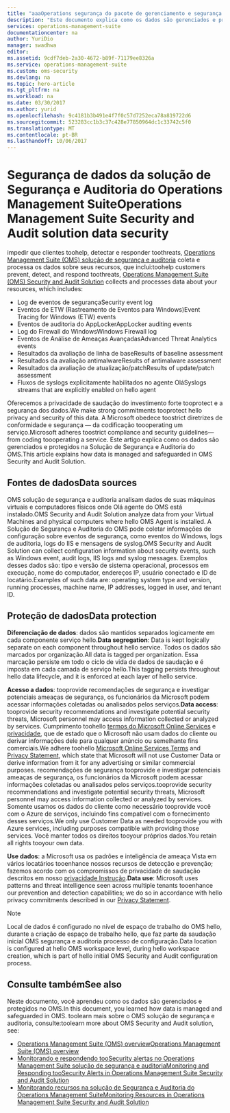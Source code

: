 ```yaml
---
title: "aaaOperations segurança do pacote de gerenciamento e segurança de dados de solução de auditoria | Microsoft Docs"
description: "Este documento explica como os dados são gerenciados e protegidos na Solução de Segurança e Auditoria do Operations Management Suite."
services: operations-management-suite
documentationcenter: na
author: YuriDio
manager: swadhwa
editor: 
ms.assetid: 9cdf7deb-2a30-4672-b89f-71179ee8326a
ms.service: operations-management-suite
ms.custom: oms-security
ms.devlang: na
ms.topic: hero-article
ms.tgt_pltfrm: na
ms.workload: na
ms.date: 03/30/2017
ms.author: yurid
ms.openlocfilehash: 9c4181b3b491e4f7f0c57d7252eca78a819722d6
ms.sourcegitcommit: 523283cc1b3c37c428e77850964dc1c33742c5f0
ms.translationtype: MT
ms.contentlocale: pt-BR
ms.lasthandoff: 10/06/2017
---
```

# <a name="operations-management-suite-security-and-audit-solution-data-security"></a><span data-ttu-id="2b140-103">Segurança de dados da solução de Segurança e Auditoria do Operations Management Suite</span><span class="sxs-lookup"><span data-stu-id="2b140-103">Operations Management Suite Security and Audit solution data security</span></span>
<span data-ttu-id="2b140-104">impedir que clientes toohelp, detectar e responder toothreats, [Operations Management Suite (OMS) solução de segurança e auditoria](operations-management-suite-overview.md) coleta e processa os dados sobre seus recursos, que inclui:</span><span class="sxs-lookup"><span data-stu-id="2b140-104">toohelp customers prevent, detect, and respond toothreats, [Operations Management Suite  (OMS) Security and Audit Solution](operations-management-suite-overview.md) collects and processes data about your resources, which includes:</span></span>

* <span data-ttu-id="2b140-105">Log de eventos de segurança</span><span class="sxs-lookup"><span data-stu-id="2b140-105">Security event log</span></span>
* <span data-ttu-id="2b140-106">Eventos de ETW (Rastreamento de Eventos para Windows)</span><span class="sxs-lookup"><span data-stu-id="2b140-106">Event Tracing for Windows (ETW) events</span></span>
* <span data-ttu-id="2b140-107">Eventos de auditoria do AppLocker</span><span class="sxs-lookup"><span data-stu-id="2b140-107">AppLocker auditing events</span></span>
* <span data-ttu-id="2b140-108">Log do Firewall do Windows</span><span class="sxs-lookup"><span data-stu-id="2b140-108">Windows Firewall log</span></span>
* <span data-ttu-id="2b140-109">Eventos de Análise de Ameaças Avançadas</span><span class="sxs-lookup"><span data-stu-id="2b140-109">Advanced Threat Analytics events</span></span>
* <span data-ttu-id="2b140-110">Resultados da avaliação de linha de base</span><span class="sxs-lookup"><span data-stu-id="2b140-110">Results of baseline assessment</span></span>
* <span data-ttu-id="2b140-111">Resultados da avaliação antimalware</span><span class="sxs-lookup"><span data-stu-id="2b140-111">Results of antimalware assessment</span></span>
* <span data-ttu-id="2b140-112">Resultados da avaliação de atualização/patch</span><span class="sxs-lookup"><span data-stu-id="2b140-112">Results of update/patch assessment</span></span>
* <span data-ttu-id="2b140-113">Fluxos de syslogs explicitamente habilitados no agente Olá</span><span class="sxs-lookup"><span data-stu-id="2b140-113">Syslogs streams that are explicitly enabled on hello agent</span></span>

<span data-ttu-id="2b140-114">Oferecemos a privacidade de saudação do investimento forte tooprotect e a segurança dos dados.</span><span class="sxs-lookup"><span data-stu-id="2b140-114">We make strong commitments tooprotect hello privacy and security of this data.</span></span> <span data-ttu-id="2b140-115">A Microsoft obedece toostrict diretrizes de conformidade e segurança — da codificação toooperating um serviço.</span><span class="sxs-lookup"><span data-stu-id="2b140-115">Microsoft adheres toostrict compliance and security guidelines—from coding toooperating a service.</span></span>
<span data-ttu-id="2b140-116">Este artigo explica como os dados são gerenciados e protegidos na Solução de Segurança e Auditoria do OMS.</span><span class="sxs-lookup"><span data-stu-id="2b140-116">This article explains how data is managed and safeguarded in OMS Security and Audit Solution.</span></span>

## <a name="data-sources"></a><span data-ttu-id="2b140-117">Fontes de dados</span><span class="sxs-lookup"><span data-stu-id="2b140-117">Data sources</span></span>
<span data-ttu-id="2b140-118">OMS solução de segurança e auditoria analisam dados de suas máquinas virtuais e computadores físicos onde Olá agente do OMS está instalado.</span><span class="sxs-lookup"><span data-stu-id="2b140-118">OMS Security and Audit Solution analyze data from your Virtual Machines and physical computers where hello OMS Agent is installed.</span></span> <span data-ttu-id="2b140-119">A Solução de Segurança e Auditoria do OMS pode coletar informações de configuração sobre eventos de segurança, como eventos do Windows, logs de auditoria, logs do IIS e mensagens de syslog.</span><span class="sxs-lookup"><span data-stu-id="2b140-119">OMS Security and Audit Solution can collect configuration information about security events, such as Windows event, audit logs, IIS logs and syslog messages.</span></span> <span data-ttu-id="2b140-120">Exemplos desses dados são: tipo e versão de sistema operacional, processos em execução, nome do computador, endereços IP, usuário conectado e ID de locatário.</span><span class="sxs-lookup"><span data-stu-id="2b140-120">Examples of such data are: operating system type and version, running processes, machine name, IP addresses, logged in user, and tenant ID.</span></span>  

## <a name="data-protection"></a><span data-ttu-id="2b140-121">Proteção de dados</span><span class="sxs-lookup"><span data-stu-id="2b140-121">Data protection</span></span>
<span data-ttu-id="2b140-122">**Diferenciação de dados**: dados são mantidos separados logicamente em cada componente serviço hello.</span><span class="sxs-lookup"><span data-stu-id="2b140-122">**Data segregation**: Data is kept logically separate on each component throughout hello service.</span></span> <span data-ttu-id="2b140-123">Todos os dados são marcados por organização.</span><span class="sxs-lookup"><span data-stu-id="2b140-123">All data is tagged per organization.</span></span> <span data-ttu-id="2b140-124">Essa marcação persiste em todo o ciclo de vida de dados de saudação e é imposta em cada camada de serviço hello.</span><span class="sxs-lookup"><span data-stu-id="2b140-124">This tagging persists throughout hello data lifecycle, and it is enforced at each layer of hello service.</span></span> 

<span data-ttu-id="2b140-125">**Acesso a dados**: tooprovide recomendações de segurança e investigar potenciais ameaças de segurança, os funcionários da Microsoft podem acessar informações coletadas ou analisados pelos serviços.</span><span class="sxs-lookup"><span data-stu-id="2b140-125">**Data access**: tooprovide security recommendations and investigate potential security threats, Microsoft personnel may access information collected or analyzed by services.</span></span> <span data-ttu-id="2b140-126">Cumprimento toohello [termos do Microsoft Online Services](http://www.microsoftvolumelicensing.com/DocumentSearch.aspx?Mode=3&DocumentTypeId=31) e [privacidade](https://www.microsoft.com/privacystatement/en-us/OnlineServices/Default.aspx), que de estado que o Microsoft não usam dados do cliente ou derivar informações dele para qualquer anúncio ou semelhante fins comerciais.</span><span class="sxs-lookup"><span data-stu-id="2b140-126">We adhere toohello [Microsoft Online Services Terms](http://www.microsoftvolumelicensing.com/DocumentSearch.aspx?Mode=3&DocumentTypeId=31) and [Privacy Statement](https://www.microsoft.com/privacystatement/en-us/OnlineServices/Default.aspx), which state that Microsoft will not use Customer Data or derive information from it for any advertising or similar commercial purposes.</span></span> <span data-ttu-id="2b140-127">recomendações de segurança tooprovide e investigar potenciais ameaças de segurança, os funcionários da Microsoft podem acessar informações coletadas ou analisados pelos serviços.</span><span class="sxs-lookup"><span data-stu-id="2b140-127">tooprovide security recommendations and investigate potential security threats, Microsoft personnel may access information collected or analyzed by services.</span></span> <span data-ttu-id="2b140-128">Somente usamos os dados do cliente como necessário tooprovide você com o Azure de serviços, incluindo fins compatível com o fornecimento desses serviços.</span><span class="sxs-lookup"><span data-stu-id="2b140-128">We only use Customer Data as needed tooprovide you with Azure services, including purposes compatible with providing those services.</span></span> <span data-ttu-id="2b140-129">Você manter todos os direitos tooyour próprios dados.</span><span class="sxs-lookup"><span data-stu-id="2b140-129">You retain all rights tooyour own data.</span></span>

<span data-ttu-id="2b140-130">**Use dados**: a Microsoft usa os padrões e inteligência de ameaça Vista em vários locatários tooenhance nossos recursos de detecção e prevenção; fazemos acordo com os compromissos de privacidade de saudação descritos em nosso [privacidade Instrução](https://www.microsoft.com/privacystatement/en-us/OnlineServices/Default.aspx).</span><span class="sxs-lookup"><span data-stu-id="2b140-130">**Data use**: Microsoft uses patterns and threat intelligence seen across multiple tenants tooenhance our prevention and detection capabilities; we do so in accordance with hello privacy commitments described in our [Privacy Statement](https://www.microsoft.com/privacystatement/en-us/OnlineServices/Default.aspx).</span></span>

> [!NOTE]
> <span data-ttu-id="2b140-131">Local de dados é configurado no nível de espaço de trabalho do OMS hello, durante a criação de espaço de trabalho hello, que faz parte da saudação inicial OMS segurança e auditoria processo de configuração.</span><span class="sxs-lookup"><span data-stu-id="2b140-131">Data location is configured at hello OMS workspace level, during hello workspace creation, which is part of hello initial OMS Security and Audit configuration process.</span></span>
> 
> 

## <a name="see-also"></a><span data-ttu-id="2b140-132">Consulte também</span><span class="sxs-lookup"><span data-stu-id="2b140-132">See also</span></span>
<span data-ttu-id="2b140-133">Neste documento, você aprendeu como os dados são gerenciados e protegidos no OMS.</span><span class="sxs-lookup"><span data-stu-id="2b140-133">In this document, you learned how data is managed and safeguarded in OMS.</span></span> <span data-ttu-id="2b140-134">toolearn mais sobre o OMS solução de segurança e auditoria, consulte:</span><span class="sxs-lookup"><span data-stu-id="2b140-134">toolearn more about OMS Security and Audit solution, see:</span></span>

* [<span data-ttu-id="2b140-135">Operations Management Suite (OMS) overview</span><span class="sxs-lookup"><span data-stu-id="2b140-135">Operations Management Suite (OMS) overview</span></span>](operations-management-suite-overview.md)
* [<span data-ttu-id="2b140-136">Monitorando e respondendo tooSecurity alertas no Operations Management Suite solução de segurança e auditoria</span><span class="sxs-lookup"><span data-stu-id="2b140-136">Monitoring and Responding tooSecurity Alerts in Operations Management Suite Security and Audit Solution</span></span>](oms-security-responding-alerts.md)
* [<span data-ttu-id="2b140-137">Monitorando recursos na solução de Segurança e Auditoria do Operations Management Suite</span><span class="sxs-lookup"><span data-stu-id="2b140-137">Monitoring Resources in Operations Management Suite Security and Audit Solution</span></span>](oms-security-monitoring-resources.md)

